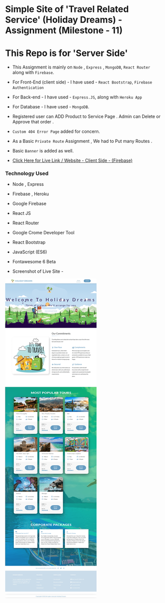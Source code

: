 # Simple Site of 'Travel Related Service' (Holiday Dreams) - Assignment (Milestone - 11)
# This Repo is for 'Server Side'

* This Assignment is mainly on `Node` , `Express` , `MongoDB`, `React Router` along with `Firebase`.

* For Front-End (client side) - I have used - `React Bootstrap`, `Firebase Authentication`

* For Back-end - I have used - `Express.JS`, along with `Heroku App`

* For Database - I have used - `MongoDB`.

* Registered user can ADD Product to Service Page . Admin can Delete or Approve that order .

* `Custom 404 Error Page` added for concern.

* As a Basic `Private Route` Assignment , We had to Put many Routes .

* Basic `Banner` is added as well. 

* [Click Here for Live Link / Website - Client Side - (Firebase)](https://holiday-dreams.web.app/)


### Technology Used

* Node , Express
* Firebase , Heroku
* Google Firebase
* React JS
* React Router
* Google Crome Developer Tool
* React Bootstrap
* JavaScript (ES6)
* Fontawesome 6 Beta

* Screenshot of Live Site -

![alt text](/demo.png)